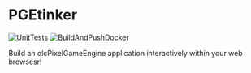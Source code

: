 # PGEtinker
[![UnitTests](https://github.com/Moros1138/PGEtinker/actions/workflows/unit-tests.yml/badge.svg)](https://github.com/Moros1138/PGEtinker/actions/workflows/unit-tests.yml) [![BuildAndPushDocker](https://github.com/Moros1138/PGEtinker/actions/workflows/after-unit-tests.yml/badge.svg)](https://github.com/Moros1138/PGEtinker/actions/workflows/after-unit-tests.yml)

Build an olcPixelGameEngine application interactively within your web browsesr!
